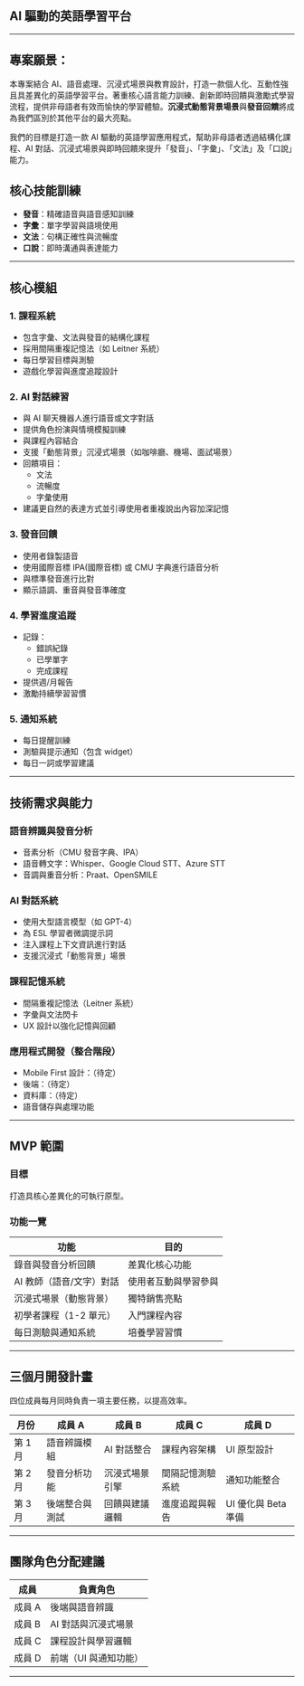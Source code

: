 ## AI 驅動的英語學習平台

---

## 專案願景：
本專案結合 AI、語音處理、沉浸式場景與教育設計，打造一款個人化、互動性強且具差異化的英語學習平台。著重核心語言能力訓練、創新即時回饋與激勵式學習流程，提供非母語者有效而愉快的學習體驗。**沉浸式動態背景場景**與**發音回饋**將成為我們區別於其他平台的最大亮點。

我們的目標是打造一款 AI 驅動的英語學習應用程式，幫助非母語者透過結構化課程、AI 對話、沉浸式場景與即時回饋來提升「發音」、「字彙」、「文法」及「口說」能力。

## 核心技能訓練

- **發音**：精確語音與語音感知訓練
- **字彙**：單字學習與語境使用
- **文法**：句構正確性與流暢度
- **口說**：即時溝通與表達能力

---

## 核心模組

### 1. 課程系統

- 包含字彙、文法與發音的結構化課程
- 採用間隔重複記憶法（如 Leitner 系統）
- 每日學習目標與測驗
- 遊戲化學習與進度追蹤設計

### 2. AI 對話練習

- 與 AI 聊天機器人進行語音或文字對話
- 提供角色扮演與情境模擬訓練
- 與課程內容結合
- 支援「動態背景」沉浸式場景（如咖啡廳、機場、面試場景）
- 回饋項目：
  - 文法
  - 流暢度
  - 字彙使用
- 建議更自然的表達方式並引導使用者重複說出內容加深記憶

### 3. 發音回饋

- 使用者錄製語音
- 使用國際音標 IPA(國際音標) 或 CMU 字典進行語音分析
- 與標準發音進行比對
- 顯示語調、重音與發音準確度

### 4. 學習進度追蹤

- 記錄：
  - 錯誤紀錄
  - 已學單字
  - 完成課程
- 提供週/月報告
- 激勵持續學習習慣

### 5. 通知系統

- 每日提醒訓練
- 測驗與提示通知（包含 widget）
- 每日一詞或學習建議

---

## 技術需求與能力

### 語音辨識與發音分析

- 音素分析（CMU 發音字典、IPA）
- 語音轉文字：Whisper、Google Cloud STT、Azure STT
- 音調與重音分析：Praat、OpenSMILE

### AI 對話系統

- 使用大型語言模型（如 GPT-4）
- 為 ESL 學習者微調提示詞
- 注入課程上下文資訊進行對話
- 支援沉浸式「動態背景」場景

### 課程記憶系統

- 間隔重複記憶法（Leitner 系統）
- 字彙與文法閃卡
- UX 設計以強化記憶與回顧

### 應用程式開發（整合階段）

- Mobile First 設計：（待定）
- 後端：（待定）
- 資料庫：（待定）
- 語音儲存與處理功能

---

## MVP 範圍

### 目標

打造具核心差異化的可執行原型。

### 功能一覽

| 功能                     | 目的                 |
| ------------------------ | -------------------- |
| 錄音與發音分析回饋       | 差異化核心功能       |
| AI 教師（語音/文字）對話 | 使用者互動與學習參與 |
| 沉浸式場景（動態背景）   | 獨特銷售亮點         |
| 初學者課程（1-2 單元）   | 入門課程內容         |
| 每日測驗與通知系統       | 培養學習習慣         |

---

## 三個月開發計畫

四位成員每月同時負責一項主要任務，以提高效率。

| 月份    | 成員 A         | 成員 B         | 成員 C           | 成員 D              |
| ------- | -------------- | -------------- | ---------------- | ------------------- |
| 第 1 月 | 語音辨識模組   | AI 對話整合    | 課程內容架構     | UI 原型設計         |
| 第 2 月 | 發音分析功能   | 沉浸式場景引擎 | 間隔記憶測驗系統 | 通知功能整合        |
| 第 3 月 | 後端整合與測試 | 回饋與建議邏輯 | 進度追蹤與報告   | UI 優化與 Beta 準備 |

---

## 團隊角色分配建議

| 成員   | 負責角色              |
| ------ | --------------------- |
| 成員 A | 後端與語音辨識        |
| 成員 B | AI 對話與沉浸式場景   |
| 成員 C | 課程設計與學習邏輯    |
| 成員 D | 前端（UI 與通知功能） |

---

